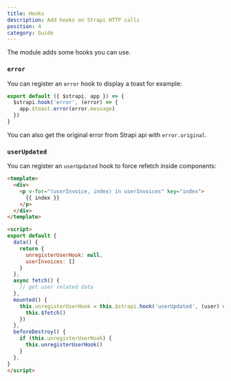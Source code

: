```yaml
---
title: Hooks
description: Add hooks on Strapi HTTP calls
position: 4
category: Guide
---
```


The module adds some hooks you can use.

### `error`

You can register an `error` hook to display a toast for example:

```ts [plugins/strapi.js]
export default ({ $strapi, app }) => {
  $strapi.hook('error', (error) => {
    app.$toast.error(error.message)
  })
}
```

You can also get the original error from Strapi api with `error.original`.

### `userUpdated`

You can register an `userUpdated` hook to force refetch inside components:


```html [components/navbar.vue]
<template>
  <div>
    <p v-for="(userInvoice, index) in userInvoices" key="index">
      {{ index }}
    </p>
  </div>
</template>

<script>
export default {
  data() {
    return {
      unregisterUserHook: null,
      userInvoices: []
    }
  },
  async fetch() {
    // get user related data
  },
  mounted() {
    this.unregisterUserHook = this.$strapi.hook('userUpdated', (user) => {
      this.$fetch()
    })
  },
  beforeDestroy() {
    if (this.unregisterUserHook) {
      this.unregisterUserHook()
    }
  },
}
</script>
```
